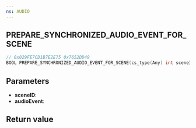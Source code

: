 ```yaml
---
ns: AUDIO
---
```

## PREPARE_SYNCHRONIZED_AUDIO_EVENT_FOR_SCENE

```c
// 0x029FE7CD1B7E2E75 0x7652DD49
BOOL PREPARE_SYNCHRONIZED_AUDIO_EVENT_FOR_SCENE(cs_type(Any) int sceneID, cs_type(Any*) const char* audioEvent);
```


## Parameters
* **sceneID**: 
* **audioEvent**: 

## Return value
